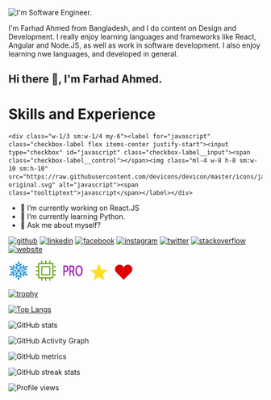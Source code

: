 ![I'm  Software Engineer.](https://github.com/PixelsDeveloper/PixelsDeveloper/blob/main/Github%20Banner.png)

I'm Farhad Ahmed from Bangladesh, and I do content on Design and Development. I really enjoy learning languages and frameworks like React, Angular and Node.JS, as well as work in software development. I also enjoy learning nwe languages, and developed in general.


## Hi there 👋, I'm Farhad Ahmed.

# Skills and Experience

    <div class="w-1/3 sm:w-1/4 my-6"><label for="javascript" class="checkbox-label flex items-center justify-start"><input type="checkbox" id="javascript" class="checkbox-label__input"><span class="checkbox-label__control"></span><img class="ml-4 w-8 h-8 sm:w-10 sm:h-10" src="https://raw.githubusercontent.com/devicons/devicon/master/icons/javascript/javascript-original.svg" alt="javascript"><span class="tooltiptext">javascript</span></label></div>

- 🔭 I’m currently working on React.JS 
- 🌱 I’m currently learning Python. 
- 💬 Ask me about myself? 


[<img src='https://cdn.jsdelivr.net/npm/simple-icons@3.0.1/icons/github.svg' alt='github' height='40'>](https://github.com/https://github.com/PixelsDeveloper)  [<img src='https://cdn.jsdelivr.net/npm/simple-icons@3.0.1/icons/linkedin.svg' alt='linkedin' height='40'>](https://www.linkedin.com/in/https://www.linkedin.com/in/pixelsdeveloper//)  [<img src='https://cdn.jsdelivr.net/npm/simple-icons@3.0.1/icons/facebook.svg' alt='facebook' height='40'>](https://www.facebook.com/https://www.facebook.com/PixelsDeveloper/)  [<img src='https://cdn.jsdelivr.net/npm/simple-icons@3.0.1/icons/instagram.svg' alt='instagram' height='40'>](https://www.instagram.com/https://www.instagram.com/pixelsdeveloper//)  [<img src='https://cdn.jsdelivr.net/npm/simple-icons@3.0.1/icons/twitter.svg' alt='twitter' height='40'>](https://twitter.com/https://twitter.com/PixelsDeveloper)  [<img src='https://cdn.jsdelivr.net/npm/simple-icons@3.0.1/icons/stackoverflow.svg' alt='stackoverflow' height='40'>](https://stackoverflow.com/users/https://stackoverflow.com/users/17177004/farhad-ahmed)  [<img src='https://cdn.jsdelivr.net/npm/simple-icons@3.0.1/icons/icloud.svg' alt='website' height='40'>](https://www.pixelsdeveloper.com)  

<a href='https://archiveprogram.github.com/'><img src='https://raw.githubusercontent.com/acervenky/animated-github-badges/master/assets/acbadge.gif' width='40' height='40'></a> <a href='https://docs.github.com/en/developers'><img src='https://raw.githubusercontent.com/acervenky/animated-github-badges/master/assets/devbadge.gif' width='40' height='40'></a> <a href='https://github.com/pricing'><img src='https://raw.githubusercontent.com/acervenky/animated-github-badges/master/assets/pro.gif' width='40' height='40'></a> <a href='https://stars.github.com/'><img src='https://raw.githubusercontent.com/acervenky/animated-github-badges/master/assets/starbadge.gif' width='35' height='35'></a> <a href='https://docs.github.com/en/github/supporting-the-open-source-community-with-github-sponsors'><img src='https://raw.githubusercontent.com/acervenky/animated-github-badges/master/assets/sponsorbadge.gif' width='35' height='35'></a> 

[![trophy](https://github-profile-trophy.vercel.app/?username=https://github.com/PixelsDeveloper)](https://github.com/ryo-ma/github-profile-trophy)

[![Top Langs](https://github-readme-stats.vercel.app/api/top-langs/?username=https://github.com/PixelsDeveloper)](https://github.com/anuraghazra/github-readme-stats)

![GitHub stats](https://github-readme-stats.vercel.app/api?username=https://github.com/PixelsDeveloper&show_icons=true)  

![GitHub Activity Graph](https://activity-graph.herokuapp.com/graph?username=https://github.com/PixelsDeveloper)  

![GitHub metrics](https://metrics.lecoq.io/https://github.com/PixelsDeveloper)  

![GitHub streak stats](https://github-readme-streak-stats.herokuapp.com/?user=https://github.com/PixelsDeveloper)  

![Profile views](https://gpvc.arturio.dev/https://github.com/PixelsDeveloper)  
